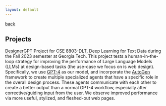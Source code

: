 ```yaml
---
layout: default
---
```


[back](./)

## Projects

<a href="https://github.com/Rochan-HM/dlt-project" target="_blank">DesignerGPT</a>
Project for CSE 8803-DLT, Deep Learning for Text Data during the Fall 2023 semester at Georgia Tech. This project tests a human-in-the-loop strategy for improving the performance of Large Language Models (LLMs) at design-based tasks (the use-case we focus on is web design). Specifically, we use <a href="https://openai.com/research/gpt-4" target="_blank">GPT-4</a> as our model, and incorporate the <a href="https://github.com/microsoft/autogen" target="_blank">AutoGen</a> framework to create multiple specialized agents that have a specific role in the overall design process. These agents communicate with each other to create a better output than a normal GPT-4 workflow, especially after corrective/guiding input from the user. We observe improved performance via more useful, stylized, and fleshed-out web pages.
